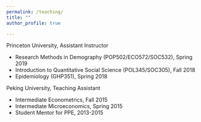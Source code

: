 ```yaml
---
permalink: /teaching/
title: ""
author_profile: true

---
```


Princeton University, Assistant Instructor
* Research Methods in Demography (POP502/ECO572/SOC532), Spring 2019 </span>
* Introduction to Quantitative Social Science (POL345/SOC305), Fall 2018 </span>
* Epidemiology (GHP351), Spring 2018 </span>

Peking University, Teaching Assistant  
* Intermediate Econometrics, Fall 2015 </span>
* Intermediate Microeconomics, Spring 2015 </span>
* Student Mentor for PPE, 2013-2015 </span>         
      

